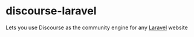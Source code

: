 # discourse-laravel

Lets you use Discourse as the community engine for any [Laravel](https://github.com/laravel/laravel) website
